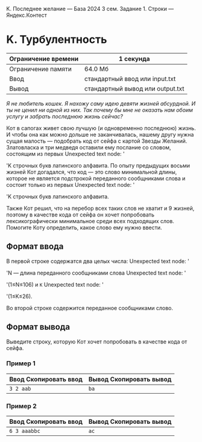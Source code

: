 K. Последнее желание — База 2024 3 сем. Задание 1. Строки — Яндекс.Контест

# K. Турбулентность

| Ограничение времени | 1 секунда |
| --- | --- |
| Ограничение памяти | 64.0 Мб |
| Ввод | стандартный ввод или input.txt |
| Вывод | стандартный вывод или output.txt |

*Я не любитель кошек. Я нахожу саму идею девяти жизней абсурдной. И ты не ценил ни одной из них. Так почему бы мне не оказать нам обоим услугу и забрать последнюю жизнь сейчас?*

Кот в сапогах живет свою лучшую (и одновременно последнюю) жизнь. И чтобы она как можно дольше не заканчивалась, нашему другу нужна сущая малость — подобрать код от сейфа с картой Звезды Желаний. Златовласка и три медведя оставили ему послание со словом, состоящим из первых Unexpected text node: '

'K строчных букв латинского алфавита. По опыту предыдущих восьми жизней Кот догадался, что код — это слово минимальной длины, которое не является подстрокой переданного сообщниками слова и состоит только из первых Unexpected text node: '

'K строчных букв латинского алфавита.

Также Кот решил, что на перебор всех таких слов не хватит и 9 жизней, поэтому в качестве кода от сейфа он хочет попробовать лексикографически минимальное среди всех подходящих слов. Помогите Коту определить, какое слово ему нужно ввести.

## Формат ввода

В первой строке содержатся два целых числа: Unexpected text node: '

'N — длина переданного сообщниками слова Unexpected text node: '

'(1≤N≤106) и `K` Unexpected text node: '

'(1≤K≤26).

Во второй строке содержится переданное сообщниками слово.

## Формат вывода

Выведите строку, которую Кот хочет попробовать в качестве кода от сейфа.

### Пример 1

| Ввод Скопировать ввод | Вывод Скопировать вывод |
| --- | --- |
| `3 2 aab ` | `ba ` |

### Пример 2

| Ввод Скопировать ввод | Вывод Скопировать вывод |
| --- | --- |
| `6 3 aaabbc ` | `ac ` |
